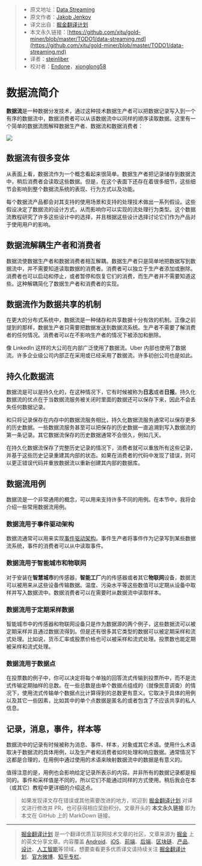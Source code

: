 > * 原文地址：[Data Streaming](http://tutorials.jenkov.com/data-streaming/index.html)
> * 原文作者：[Jakob Jenkov](https://twitter.com/#!/jjenkov)
> * 译文出自：[掘金翻译计划](https://github.com/xitu/gold-miner)
> * 本文永久链接：[https://github.com/xitu/gold-miner/blob/master/TODO1/data-streaming.md](https://github.com/xitu/gold-miner/blob/master/TODO1/data-streaming.md)
> * 译者：[steinliber](https://github.com/steinliber)
> * 校对者：[Endone](https://github.com/Endone)，[xionglong58](https://github.com/xionglong58)

# 数据流简介

**数据流**是一种数据分发技术，通过这种技术数据生产者可以把数据记录写入到一个有序的数据流中，数据消费者可以从该数据流中以同样的顺序读取数据。这里有一个简单的数据流图解释数据生产者、数据流和数据消费者：

![](http://tutorials.jenkov.com/images/data-streaming/data-streaming-introduction-1.png)

## 数据流有很多变体

从表面上看，数据流作为一个概念看起来很简单。数据生产者把记录储存到数据流中，稍后消费者会读取这些数据。但是，在这个表面下还存在着很多细节，这些细节会影响到整个数据流系统的表现、行为方式以及功能。

每个数据流产品都会对其支持的使用场景和支持的处理技术做出一系列假设。这些假设决定了数据流的设计方式，从而影响你可以实现的流处理行为类型。这个数据流教程研究了许多这些设计中的选择，并且根据这些设计选择讨论它们作为产品对于使用用户的影响。

## 数据流解耦生产者和消费者

数据流使数据生产者和数据消费者相互解耦。数据生产者只是简单地把数据写到数据流中，并不需要知道读取数据的消费者。消费者可以独立于生产者添加或删除。消费者也可以启动和停止，或者暂停和恢复它们的消费，而生产者并不需要知道这些。这种解耦简化了数据生产者和消费者的实现。

## 数据流作为数据共享的机制

在更大的分布式系统中，数据流是一种储存和共享数据十分有效的机制。正像之前提到的那样，数据生产者只需要把数据发送到数据流系统。生产者不需要了解消费者的任何情况。消费者可以在不影响生产者的情况下被添加和删除。

像 LinkedIn 这样的大公司在内部广泛使用了数据流。Uber 内部也使用了数据流。许多企业级公司内部正在采用或已经采用了数据流。许多初创公司也是如此。

## 持久化数据流

数据流是可以是持久化的，在这种情况下，它有时候被称为**日志**或者**日报**。持久化数据流的优点在于当数据流服务被关闭时里面的数据还可以保存下来，因此不会丢失任何数据记录。

和只将记录保存在内存中的数据流服务相比，持久化数据流服务通常可以保存更多的历史数据。一些数据流服务甚至可以把保存的历史数据一直追溯到写入数据流的第一条记录。其它数据流保存的历史数据通常不会很久，例如几天。

在持久化数据流保存了完整历史记录的情况下，消费者就可以重放所有这些记录，并基于这些历史记录重建其内部的状态。如果在消费者的代码中发现了错误，则可以更正错误代码并重放数据流以重新创建其内部的数据库。

## 数据流用例

数据流是一个非常通用的概念，可以用来支持许多不同的用例。在本节中，我将会介绍一些常用数据流用例。

### 数据流用于事件驱动架构

数据流通常可以用来实现[事件驱动架构](http://tutorials.jenkov.com/software-architecture/event-driven-architecture.html)。事件生产者将事件作为记录写到某些数据流系统，事件的消费者可以从中读取事件。

### 数据流用于智能城市和物联网

对于安装在**智慧城市**的传感器，**智能工厂**内的传感器或者其它**物联网**设备，数据流可以被用来从这些设备传输数据。温度、污染水平等这些数值可以定期从设备中取样并写入数据流中。数据消费者可以在需要时从数据流中读取样本。

### 数据流用于定期采样数据

智能城市中的传感器和物联网设备只是作为数据源的两个例子，这些数据流可以被定期采样并且通过数据流得到。但是还有很多其它类型的数据可以被定期采样和流式处理。比如说，货币汇率或股票价格也可以被采样和流式处理。投票数也能定期被采样和流式处理。

### 数据流用于数据点

在投票数的例子中，你可以决定将每个单独的回答流式传输到投票所中，而不是流式传输定期抽样的总数。在一些总数是由单个数据点组成的（就像民意调查）的情况下，使用流式传输单个数据点比计算得到的总数更有意义。它取决于具体的用例以及其它一些因素，比如其中的单个点数据是匿名的或者包含了不应该共享的私人信息。

## 记录，消息，事件，样本等

数据流中的记录有时候被称为消息、事件、样本，对象或其它术语。使用什么术语取决于数据流的具体用例，以及生产者和消费者如何处理和响应数据。通常情况下这都是合理的，在用例中通过使用的术语来映射数据流中的数据是有意义的。

值得注意的是，用例也会影响给定记录所表示的内容。并非所有的数据记录都是相同的。事件和采样值是不同的，所以它们不能通过同样的方式使用。稍后我会在本（或其它）教程中更详细的介绍这点。

> 如果发现译文存在错误或其他需要改进的地方，欢迎到 [掘金翻译计划](https://github.com/xitu/gold-miner) 对译文进行修改并 PR，也可获得相应奖励积分。文章开头的 **本文永久链接** 即为本文在 GitHub 上的 MarkDown 链接。

---

> [掘金翻译计划](https://github.com/xitu/gold-miner) 是一个翻译优质互联网技术文章的社区，文章来源为 [掘金](https://juejin.im) 上的英文分享文章。内容覆盖 [Android](https://github.com/xitu/gold-miner#android)、[iOS](https://github.com/xitu/gold-miner#ios)、[前端](https://github.com/xitu/gold-miner#前端)、[后端](https://github.com/xitu/gold-miner#后端)、[区块链](https://github.com/xitu/gold-miner#区块链)、[产品](https://github.com/xitu/gold-miner#产品)、[设计](https://github.com/xitu/gold-miner#设计)、[人工智能](https://github.com/xitu/gold-miner#人工智能)等领域，想要查看更多优质译文请持续关注 [掘金翻译计划](https://github.com/xitu/gold-miner)、[官方微博](http://weibo.com/juejinfanyi)、[知乎专栏](https://zhuanlan.zhihu.com/juejinfanyi)。
